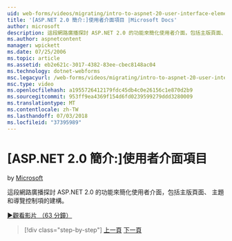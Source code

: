 ```yaml
---
uid: web-forms/videos/migrating/intro-to-aspnet-20-user-interface-elements
title: '[ASP.NET 2.0 簡介:]使用者介面項目 |Microsoft Docs'
author: microsoft
description: 這段網路廣播探討 ASP.NET 2.0 的功能來簡化使用者介面，包括主版頁面、 主題和導覽控制項的建構。
ms.author: aspnetcontent
manager: wpickett
ms.date: 07/25/2006
ms.topic: article
ms.assetid: eb2e621c-3017-4382-83ee-cbec8148ac04
ms.technology: dotnet-webforms
msc.legacyurl: /web-forms/videos/migrating/intro-to-aspnet-20-user-interface-elements
msc.type: video
ms.openlocfilehash: a1955726412179fdc45db4c0e26156c1e870d2b9
ms.sourcegitcommit: 953ff9ea4369f154d6fd0239599279ddd3280009
ms.translationtype: MT
ms.contentlocale: zh-TW
ms.lasthandoff: 07/03/2018
ms.locfileid: "37395989"
---
```

<a name="intro-to-aspnet-20-user-interface-elements"></a>[ASP.NET 2.0 簡介:]使用者介面項目
====================
by [Microsoft](https://github.com/microsoft)

這段網路廣播探討 ASP.NET 2.0 的功能來簡化使用者介面，包括主版頁面、 主題和導覽控制項的建構。

[&#9654;觀看影片 （63 分鐘）](https://channel9.msdn.com/Blogs/ASP-NET-Site-Videos/intro-to-aspnet-20-user-interface-elements)

> [!div class="step-by-step"]
> [上一頁](intro-to-aspnet-20-aspnet-20-fundamentals.md)
> [下一頁](migrating-from-classic-asp-to-aspnet.md)
